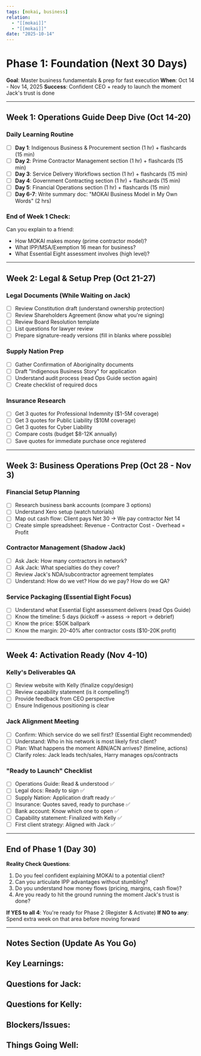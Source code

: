 ```yaml
---
tags: [mokai, business]
relation:
  - "[[mokai]]"
  - "[[mokai]]"
date: "2025-10-14"
---
```

# Phase 1: Foundation (Next 30 Days)

**Goal**: Master business fundamentals & prep for fast execution
**When**: Oct 14 - Nov 14, 2025
**Success**: Confident CEO + ready to launch the moment Jack's trust is done

---

## Week 1: Operations Guide Deep Dive (Oct 14-20)

### Daily Learning Routine
- [ ] **Day 1**: Indigenous Business & Procurement section (1 hr) + flashcards (15 min)
- [ ] **Day 2**: Prime Contractor Management section (1 hr) + flashcards (15 min)
- [ ] **Day 3**: Service Delivery Workflows section (1 hr) + flashcards (15 min)
- [ ] **Day 4**: Government Contracting section (1 hr) + flashcards (15 min)
- [ ] **Day 5**: Financial Operations section (1 hr) + flashcards (15 min)
- [ ] **Day 6-7**: Write summary doc: "MOKAI Business Model in My Own Words" (2 hrs)

### End of Week 1 Check:
Can you explain to a friend:
- How MOKAI makes money (prime contractor model)?
- What IPP/MSA/Exemption 16 mean for business?
- What Essential Eight assessment involves (high level)?

---

## Week 2: Legal & Setup Prep (Oct 21-27)

### Legal Documents (While Waiting on Jack)
- [ ] Review Constitution draft (understand ownership protection)
- [ ] Review Shareholders Agreement (know what you're signing)
- [ ] Review Board Resolution template
- [ ] List questions for lawyer review
- [ ] Prepare signature-ready versions (fill in blanks where possible)

### Supply Nation Prep
- [ ] Gather Confirmation of Aboriginality documents
- [ ] Draft "Indigenous Business Story" for application
- [ ] Understand audit process (read Ops Guide section again)
- [ ] Create checklist of required docs

### Insurance Research
- [ ] Get 3 quotes for Professional Indemnity ($1-5M coverage)
- [ ] Get 3 quotes for Public Liability ($10M coverage)
- [ ] Get 3 quotes for Cyber Liability
- [ ] Compare costs (budget $8-12K annually)
- [ ] Save quotes for immediate purchase once registered

---

## Week 3: Business Operations Prep (Oct 28 - Nov 3)

### Financial Setup Planning
- [ ] Research business bank accounts (compare 3 options)
- [ ] Understand Xero setup (watch tutorials)
- [ ] Map out cash flow: Client pays Net 30 → We pay contractor Net 14
- [ ] Create simple spreadsheet: Revenue - Contractor Cost - Overhead = Profit

### Contractor Management (Shadow Jack)
- [ ] Ask Jack: How many contractors in network?
- [ ] Ask Jack: What specialties do they cover?
- [ ] Review Jack's NDA/subcontractor agreement templates
- [ ] Understand: How do we vet? How do we pay? How do we QA?

### Service Packaging (Essential Eight Focus)
- [ ] Understand what Essential Eight assessment delivers (read Ops Guide)
- [ ] Know the timeline: 5 days (kickoff → assess → report → debrief)
- [ ] Know the price: $50K ballpark
- [ ] Know the margin: 20-40% after contractor costs ($10-20K profit)

---

## Week 4: Activation Ready (Nov 4-10)

### Kelly's Deliverables QA
- [ ] Review website with Kelly (finalize copy/design)
- [ ] Review capability statement (is it compelling?)
- [ ] Provide feedback from CEO perspective
- [ ] Ensure Indigenous positioning is clear

### Jack Alignment Meeting
- [ ] Confirm: Which service do we sell first? (Essential Eight recommended)
- [ ] Understand: Who in his network is most likely first client?
- [ ] Plan: What happens the moment ABN/ACN arrives? (timeline, actions)
- [ ] Clarify roles: Jack leads tech/sales, Harry manages ops/contracts

### "Ready to Launch" Checklist
- [ ] Operations Guide: Read & understood ✅
- [ ] Legal docs: Ready to sign ✅
- [ ] Supply Nation: Application draft ready ✅
- [ ] Insurance: Quotes saved, ready to purchase ✅
- [ ] Bank account: Know which one to open ✅
- [ ] Capability statement: Finalized with Kelly ✅
- [ ] First client strategy: Aligned with Jack ✅

---

## End of Phase 1 (Day 30)

**Reality Check Questions**:
1. Do you feel confident explaining MOKAI to a potential client?
2. Can you articulate IPP advantages without stumbling?
3. Do you understand how money flows (pricing, margins, cash flow)?
4. Are you ready to hit the ground running the moment Jack's trust is done?

**If YES to all 4**: You're ready for Phase 2 (Register & Activate)
**If NO to any**: Spend extra week on that area before moving forward

---

## Notes Section (Update As You Go)

**Key Learnings**:
-

**Questions for Jack**:
-

**Questions for Kelly**:
-

**Blockers/Issues**:
-

**Things Going Well**:
-
